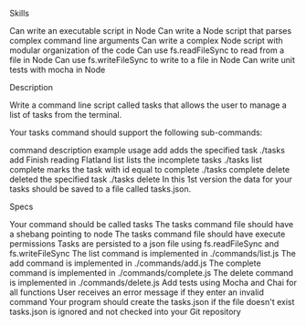 Skills

Can write an executable script in Node
Can write a Node script that parses complex command line arguments
Can write a complex Node script with modular organization of the code
Can use fs.readFileSync to read from a file in Node
Can use fs.writeFileSync to write to a file in Node
Can write unit tests with mocha in Node

Description

Write a command line script called tasks that allows the user to manage a list of tasks from the terminal.

Your tasks command should support the following sub-commands:

command	description	example usage
add	adds the specified task	./tasks add Finish reading Flatland
list	lists the incomplete tasks	./tasks list
complete	marks the task with id equal to <task-id> complete	./tasks complete <task-id>
delete	deleted the specified task	./tasks delete <task-id>
In this 1st version the data for your tasks should be saved to a file called tasks.json.

Specs

Your command should be called tasks
The tasks command file should have a shebang pointing to node
The tasks command file should have execute permissions
Tasks are persisted to a json file using fs.readFileSync and fs.writeFileSync
The list command is implemented in ./commands/list.js
The add command is implemented in ./commands/add.js
The complete command is implemented in ./commands/complete.js
The delete command is implemented in ./commands/delete.js
Add tests using Mocha and Chai for all functions
User receives an error message if they enter an invalid command
Your program should create the tasks.json if the file doesn't exist
tasks.json is ignored and not checked into your Git repository

